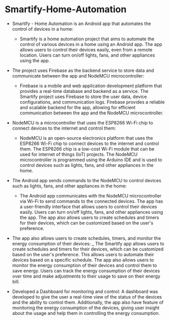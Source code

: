 # Smartify-Home-Automation

- Smartify - Home Automation is an Android app that automates the control of devices in a home:
    - Smartify is a home automation project that aims to automate the control of various devices in a home using an Android app. The app allows users to control their devices easily, even from a remote location. Users can turn on/off lights, fans, and other appliances using the app.

- The project uses Firebase as the backend service to store data and communicate between the app and NodeMCU microcontroller:
     - Firebase is a mobile and web application development platform that provides a real-time database and backend as a service. The Smartify project uses Firebase to store the user data, device configurations, and communication logs. Firebase provides a reliable and scalable backend for the app, allowing for efficient communication between the app and the NodeMCU microcontroller.

- NodeMCU is a microcontroller that uses the ESP8266 Wi-Fi chip to connect devices to the internet and control them:
     - NodeMCU is an open-source electronics platform that uses the ESP8266 Wi-Fi chip to connect devices to the internet and control them. The ESP8266 chip is a low-cost Wi-Fi module that can be used for internet of things (IoT) projects. The NodeMCU microcontroller is programmed using the Arduino IDE and is used to control devices such as lights, fans, and other appliances in the home.

- The Android app sends commands to the NodeMCU to control devices such as lights, fans, and other appliances in the home:
    - The Android app communicates with the NodeMCU microcontroller via Wi-Fi to send commands to the connected devices. The app has a user-friendly interface that allows users to control their devices easily. Users can turn on/off lights, fans, and other appliances using the app. The app also allows users to create schedules and timers for their devices, which can be customized based on the user's preference.

- The app also allows users to create schedules, timers, and monitor the energy consumption of their devices:
    _ The Smartify app allows users to create schedules and timers for their devices, which can be customized based on the user's preference. This allows users to automate their devices based on a specific schedule. The app also allows users to monitor the energy consumption of their devices and control them to save energy. Users can track the energy consumption of their devices over time and make adjustments to their usage to save on their energy bill.

- Developed a Dashboard for monitoring and control: A dashboard was developed to give the user a real-time view of the status of the devices and the ability to control them. Additionally, the app also have feature of monitoring the energy consumption of the devices, giving user insight about the usage and help them in controlling the energy consumption.
